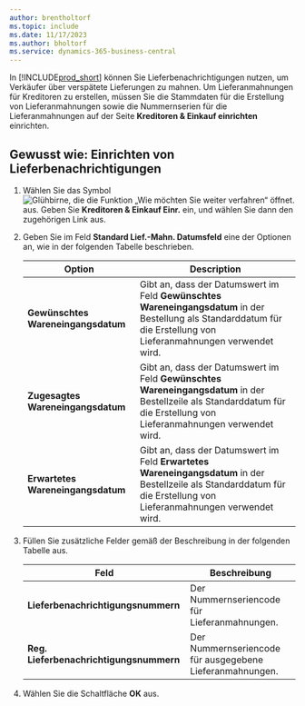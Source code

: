 ```yaml
---
author: brentholtorf
ms.topic: include
ms.date: 11/17/2023
ms.author: bholtorf
ms.service: dynamics-365-business-central
---
```

In [!INCLUDE[prod_short](../../../includes/prod_short.md)] können Sie Lieferbenachrichtigungen nutzen, um Verkäufer über verspätete Lieferungen zu mahnen. Um Lieferanmahnungen für Kreditoren zu erstellen, müssen Sie die Stammdaten für die Erstellung von Lieferanmahnungen sowie die Nummernserien für die Lieferanmahnungen auf der Seite **Kreditoren & Einkauf einrichten** einrichten.  

## Gewusst wie: Einrichten von Lieferbenachrichtigungen  

1. Wählen Sie das Symbol ![Glühbirne, die die Funktion „Wie möchten Sie weiter verfahren“ öffnet.](../../../media/ui-search/search_small.png "Tell me-Funktion") aus. Geben Sie **Kreditoren & Einkauf Einr.** ein, und wählen Sie dann den zugehörigen Link aus.  
2. Geben Sie im Feld **Standard Lief.-Mahn. Datumsfeld** eine der Optionen an, wie in der folgenden Tabelle beschrieben.  

    |Option|Description|  
    |----------------------------------|---------------------------------------|  
    |**Gewünschtes Wareneingangsdatum**|Gibt an, dass der Datumswert im Feld **Gewünschtes Wareneingangsdatum** in der Bestellung als Standarddatum für die Erstellung von Lieferanmahnungen verwendet wird.|  
    |**Zugesagtes Wareneingangsdatum**|Gibt an, dass der Datumswert im Feld **Gewünschtes Wareneingangsdatum** in der Bestellzeile als Standarddatum für die Erstellung von Lieferanmahnungen verwendet wird.|  
    |**Erwartetes Wareneingangsdatum**|Gibt an, dass der Datumswert im Feld **Erwartetes Wareneingangsdatum** in der Bestellzeile als Standarddatum für die Erstellung von Lieferanmahnungen verwendet wird.|  

3. Füllen Sie zusätzliche Felder gemäß der Beschreibung in der folgenden Tabelle aus.  

    |Feld|Beschreibung|  
    |---------------------------------|---------------------------------------|  
    |**Lieferbenachrichtigungsnummern**|Der Nummernseriencode für Lieferanmahnungen.|  
    |**Reg. Lieferbenachrichtigungsnummern**|Der Nummernseriencode für ausgegebene Lieferanmahnungen.|  

4. Wählen Sie die Schaltfläche **OK** aus.  
